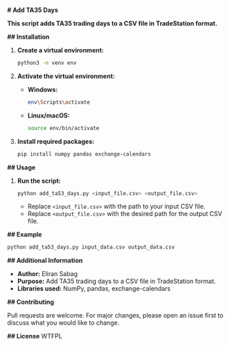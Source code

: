  **# Add TA35 Days**

**This script adds TA35 trading days to a CSV file in TradeStation format.**

**## Installation**

1. **Create a virtual environment:**

   ```bash
   python3 -m venv env
   ```

2. **Activate the virtual environment:**

   - **Windows:**

     ```bash
     env\Scripts\activate
     ```

   - **Linux/macOS:**

     ```bash
     source env/bin/activate
     ```

3. **Install required packages:**

   ```bash
   pip install numpy pandas exchange-calendars
   ```

**## Usage**

1. **Run the script:**

   ```bash
   python add_ta53_days.py <input_file.csv> <output_file.csv>
   ```

   - Replace `<input_file.csv>` with the path to your input CSV file.
   - Replace `<output_file.csv>` with the desired path for the output CSV file.

**## Example**

```bash
python add_ta53_days.py input_data.csv output_data.csv
```

**## Additional Information**

- **Author:** Eliran Sabag
- **Purpose:** Add TA35 trading days to a CSV file in TradeStation format.
- **Libraries used:** NumPy, pandas, exchange-calendars

**## Contributing**

Pull requests are welcome. For major changes, please open an issue first to discuss what you would like to change.

**## License**
WTFPL